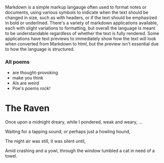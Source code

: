 Markdown is a simple markup langauge often used to format notes or documents, using various symbols to indicate when the text should be changed in size, such as with headers, or if the text should be emphasized in bold or underlined. There's a variety of markdown applications available, each with slight variations to formatting, but overall the language is meant to be understandable regardless of whether the text is fully rendered. Some applications have text previews to immediately show how the text will look when converted from Markdown to html, but the preview isn't essential due to how the language is structured.

### All poems

- are thought-provoking
- make you think
- AIs are weird
- Poe's poems _rock!_

# The Raven

Once upon a midnight dreary, while I pondered, weak and weary,
...

Waiting for a tapping sound, or perhaps just a howling hound,

The night air was still, it was silent until,

Amid crashing and a yowl, through the window tumbled a cat in need of a towel.
